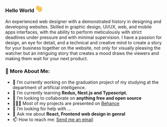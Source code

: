 ### Hello World <img src="https://github.com/ali-mohamed-nasser/ali-mohamed-nasser/blob/main/icons/hello.gif" width="25">
An experienced web designer with a demonstrated history in designing and developing websites. Skilled in graphic design, UI/UX, web, and mobile apps interfaces, with the ability to perform meticulously with strict deadlines under pressure and with minimal supervision. I have a passion for design, an eye for detail, and a technical and creative mind to create a story for your business together on the website, not only for visually pleasing the watcher but an intriguing story that creates a mood draws the viewers and making them wait for your next product.

### 🧐 More About Me:
- 🔭 I’m currently working on the graduation project of my studying at the department of artificial intelligence.
- 🌱 I’m currently learning **Redux, Next.js and Typescript.**
- 👯 I’m looking to collaborate on **anything free and open source**
- 👨🏻‍💻 Most of my projects are presented on [Behance](https://www.behance.net/ali_mohamed_nasser)
- 🤔 I’m looking for help with ...
- 💬 Ask me about **React, Frontend web design in genral**
- 📫 How to reach me: [Send me an email](mailto:ali.nasser.it@gmail.com)
